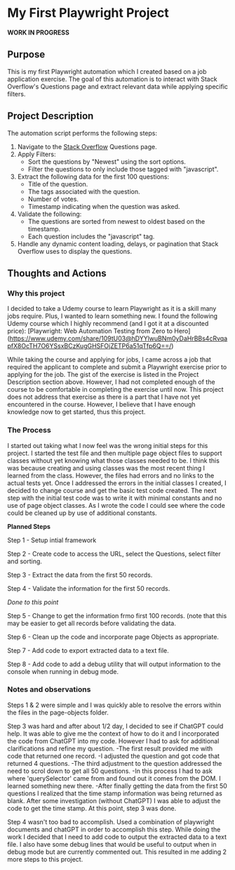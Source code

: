# My First Playwright Project

   **WORK IN PROGRESS**

## Purpose
This is my first Playwright automation which I created based on a job application exercise. The goal of this automation is to interact with Stack Overflow's Questions page and extract relevant data while applying specific filters.

## Project Description

The automation script performs the following steps:

1. Navigate to the [Stack Overflow](https://stackoverflow.com/questions) Questions page.
2. Apply Filters:
   - Sort the questions by "Newest" using the sort options.
   - Filter the questions to only include those tagged with "javascript".
3. Extract the following data for the first 100 questions:
   - Title of the question.
   - The tags associated with the question.
   - Number of votes.
   - Timestamp indicating when the question was asked.
4. Validate the following:
   - The questions are sorted from newest to oldest based on the timestamp.
   - Each question includes the "javascript" tag.
5. Handle any dynamic content loading, delays, or pagination that Stack Overflow uses to display the questions.

## Thoughts and Actions
### Why this project
I decided to take a Udemy course to learn Playwright as it is a skill many jobs require. Plus, I wanted to learn something new. 
I found the following Udemy course which I highly recommend (and I got it at a discounted price):
[Playwright: Web Automation Testing from Zero to Hero] (https://www.udemy.com/share/109tU03@hDYYlwuBNm0yDaHrBBs4cRvqapfX8OcTH7O6YSsxBCzKugGHSFOjZETP6a51qTfp6Q==/)

While taking the course and applying for jobs, I came across a job that required the applicant to complete and submit a Playwright exercise prior to applying for the job. The gist of the exercise is listed in the Project Description section above. However, I had not completed enough of the course to be comfortable in completing the exercise until now. This project does not address that exercise as there is a part that I have not yet encountered in the course. However, I believe that I have enough knowledge now to get started, thus this project.

### The Process
I started out taking what I now feel was the wrong initial steps for this project. I started the test file and then multiple page object files to support classes without yet knowing what those classes needed to be. I think this was because creating and using classes was the most recent thing I learned from the class. However, the files had errors and no links to the actual tests yet. Once I addressed the errors in the initial classes I created, I decided to change course and get the basic test code created.
The next step with the initial test code was to write it with minimal constants and no use of page object classes. As I wrote the code I could see where the code could be cleaned up by use of additional constants.

**Planned Steps**

Step 1 - Setup intial framework

Step 2 - Create code to access the URL, select the Questions, select filter and sorting.

Step 3 - Extract the data from the first 50 records.

Step 4 - Validate the information for the first 50 records.

*Done to this point*

Step 5 - Change to get the information frmo first 100 records. (note that this may be easier to get all records before validating the data.

Step 6 - Clean up the code and incorporate page Objects as appropriate.

Step 7 - Add code to export extracted data to a text file. 

Step 8 - Add code to add a debug utility that will output information to the console when running in debug mode. 


### Notes and observations
Steps 1 & 2 were simple and I was quickly able to resolve the errors within the files in the page-objects folder. 

Step 3 was hard and after about 1/2 day, I decided to see if ChatGPT could help.  It was able to give me the context of how to do it and I incorporated the code from ChatGPT into my code. However I had to ask for additional clarifications and refine my question. 
-The first result provided me with code that returned one record.
-I adjusted the question and got code that returned 4 questions.
-The third adjustment to the question addressed the need to scrol down to get all 50 questions.
-In this process I had to ask where 'querySelector' came from and found out it comes from the DOM. I learned something new there.
-After finally getting the data from the first 50 questions I realized that the time stamp information was being returned as blank. After some investigation (without ChatGPT) I was able to adjust the code to get the time stamp.
At this point, step 3 was done.

Step 4 wasn't too bad to accomplish. Used a combination of playwright documents and chatGPT in order to accomplish this step. While doing the work I decided that I need to add code to output the extracted data to a text file. I also have some debug lines that would be useful to output when in debug mode but are currently commented out. This resulted in me adding 2 more steps to this project.
